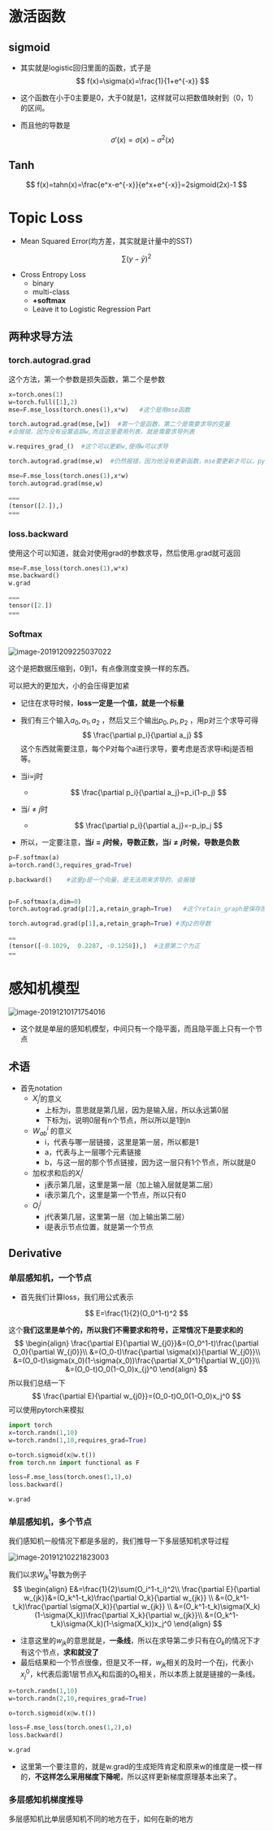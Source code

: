 # 激活函数

## sigmoid

- 其实就是logistic回归里面的函数，式子是
  $$
  f(x)=\sigma(x)=\frac{1}{1+e^{-x}}
  $$
  
- 这个函数在小于0主要是0，大于0就是1，这样就可以把数值映射到（0，1）的区间。

- 而且他的导数是
  $$
  \sigma'(x)=\sigma(x)-\sigma^2(x)
  $$
  

## Tanh

$$
f(x)=tahn(x)=\frac{e^x-e^{-x}}{e^x+e^{-x}}=2sigmoid(2x)-1
$$

# Topic Loss

- Mean Squared Error(均方差，其实就是计量中的SST)

$$
\sum(y-\bar{y})^2
$$

- Cross Entropy Loss
  - binary
  - multi-class
  - **+softmax**
  - Leave it to Logistic Regression Part

## 两种求导方法

### torch.autograd.grad

这个方法，第一个参数是损失函数，第二个是参数

```python
x=torch.ones(1)
w=torch.full([1],2)
mse=F.mse_loss(torch.ones(1),x*w)	#这个是用mse函数

torch.autograd.grad(mse,[w])  #第一个是函数，第二个是需要求导的变量
#会报错，因为没有设置追踪w,而且这里要用列表，就是需要求导列表

w.requires_grad_()	#这个可以更新w,使得w可以求导

torch.autograd.grad(mse,w)  #仍然报错，因为他没有更新函数，mse要更新才可以，pytorch是一步一步更新的

mse=F.mse_loss(torch.ones(1),x*w)
torch.autograd.grad(mse,w)

===
(tensor([2.]),)
===
```

### loss.backward

使用这个可以知道，就会对使用grad的参数求导，然后使用.grad就可返回

```python
mse=F.mse_loss(torch.ones(1),w*x)
mse.backward()
w.grad

===
tensor([2.])
===
```

### Softmax

![image-20191209225037022](D:\learning\PythonLearning\pytorch\gradient_descent\TyporaImg\image-20191209225037022.png)

这个是把数据压缩到，0到1，有点像测度变换一样的东西。

可以把大的更加大，小的会压得更加紧

- 记住在求导时候，**loss一定是一个值，就是一个标量**

- 我们有三个输入$a_0,a_1,a_2$ ，然后又三个输出$p_0,p_1,p_2$ ，用p对三个求导可得
  $$
  \frac{\partial p_i}{\partial a_j}
  $$
  这个东西就需要注意，每个P对每个a进行求导，要考虑是否求导i和j是否相等。

- 当i=j时

  - $$
    \frac{\partial p_i}{\partial a_j}=p_i(1-p_j)
    $$

    

- 当$i\not=j$时

  - $$
    \frac{\partial p_i}{\partial a_j}=-p_ip_j
    $$

- 所以，一定要注意，**当$i=j$时候，导数正数，当$i\not=j$时候，导数是负数**

```python
p=F.softmax(a)
a=torch.rand(3,requires_grad=True)

p.backward()    #这里p是一个向量，是无法用来求导的，会报错


p=F.softmax(a,dim=0)
torch.autograd.grad(p[2],a,retain_graph=True)	#这个retain_graph是保存图，不被删，可以求多次导数

torch.autograd.grad(p[1],a,retain_graph=True) #求p2的导数

==
(tensor([-0.1029,  0.2287, -0.1258]),)	#注意第二个为正
==
```



# 感知机模型

![image-20191210171754016](D:\learning\PythonLearning\pytorch\gradient_descent\TyporaImg\image-20191210171754016.png)

- 这个就是单层的感知机模型，中间只有一个隐平面，而且隐平面上只有一个节点

## 术语

- 首先notation
  - $X_j^i$的意义
    - 上标为i，意思就是第几层，因为是输入层，所以永远第0层
    - 下标为j，说明0层有n个节点，所以所以是1到n
  - $W_{ab}^i$ 的意义
    - i，代表与哪一层链接，这里是第一层，所以都是1
    - a，代表与上一层哪个元素链接
    - b，与这一层的那个节点链接，因为这一层只有1个节点，所以就是0
  - 加权求和后的$X_i^j$
    - j表示第几层，这里是第一层（加上输入层就是第二层）
    - i表示第几个，这里是第一个节点，所以只有0
  - $O_i^j$
    - j代表第几层，这里第一层（加上输出第二层）
    - i是表示节点位置，就是第一个节点

## Derivative

### 单层感知机，一个节点

- 首先我们计算loss，我们用公式表示

$$
E=\frac{1}{2}(O_0^1-t)^2
$$

这个**我们这里是单个的，所以我们不需要求和符号，正常情况下是要求和的**
$$
\begin{align}
\frac{\partial E}{\partial W_{j0}}&=(O_0^1-t)\frac{\partial O_0}{\partial W_{j0}}\\
&=(O_0-t)\frac{\partial \sigma(x)}{\partial W_{j0}}\\
&=(O_0-t)\sigma(x_0)(1-\sigma(x_0))\frac{\partial X_0^1}{\partial W_{j0}}\\
&=(O_0-t)O_0(1-O_0)x_{j}^0
\end{align}
$$
所以我们总结一下
$$
\frac{\partial E}{\partial w_{j0}}=(O_0-t)O_0(1-O_0)x_j^0
$$
可以使用pytorch来模拟

```python
import torch
x=torch.randn(1,10)
w=torch.randn(1,10,requires_grad=True)

o=torch.sigmoid(x@w.t())
from torch.nn import functional as F

loss=F.mse_loss(torch.ones(1,1),o)
loss.backward()

w.grad
```

### 单层感知机，多个节点

我们感知机一般情况下都是多层的，我们推导一下多层感知机求导过程

![image-20191210221823003](D:\learning\PythonLearning\pytorch\gradient_descent\TyporaImg\image-20191210221823003.png)

我们以求$W_{jk}^1$导数为例子
$$
\begin{align}
E&=\frac{1}{2}\sum(O_i^1-t_i)^2\\
\frac{\partial E}{\partial w_{jk}}&=(O_k^1-t_k)\frac{\partial O_k}{\partial w_{jk}}
\\
&=(O_k^1-t_k)\frac{\partial \sigma(X_k)}{\partial w_{jk}} \\
&=(O_k^1-t_k)\sigma(X_k)(1-\sigma(X_k))\frac{\partial X_k}{\partial w_{jk}}\\
&=(O_k^1-t_k)\sigma(X_k)(1-\sigma(X_k))x_j^0
\end{align}
$$

- 注意这里的$w_{jk}$的意思就是，**一条线**，所以在求导第二步只有在$O_k$的情况下才有这个节点，**求和就没了**
- 最后结果和一个节点很像，但是又不一样，$w_{jk}$相关的及时一个在j，代表小$x_j^0$，k代表后面1层节点$X_k$和后面的$O_k$相关，所以本质上就是链接的一条线。

```python
x=torch.randn(1,10)
w=torch.randn(2,10,requires_grad=True)

o=torch.sigmoid(x@w.t())

loss=F.mse_loss(torch.ones(1,2),o)
loss.backward()

w.grad
```

- 这里第一个要注意的，就是w.grad的生成矩阵肯定和原来w的维度是一模一样的，**不这样怎么采用梯度下降呢**，所以这样更新梯度原理基本出来了。

### 多层感知机梯度推导

多层感知机比单层感知机不同的地方在于，如何在新的地方



